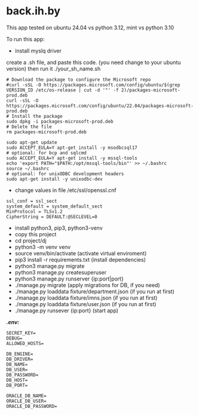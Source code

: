 # back.ih.by

This app tested on ubuntu 24.04 vs python 3.12, mint vs python 3.10

To run this app:
+ install myslq driver

create a .sh file, and paste this code. (you need change to your ubuntu version) then run it ./your_sh_name.sh
```
# Download the package to configure the Microsoft repo
#curl -sSL -O https://packages.microsoft.com/config/ubuntu/$(grep VERSION_ID /etc/os-release | cut -d '"' -f 2)/packages-microsoft-prod.deb
curl -sSL -O https://packages.microsoft.com/config/ubuntu/22.04/packages-microsoft-prod.deb
# Install the package
sudo dpkg -i packages-microsoft-prod.deb
# Delete the file
rm packages-microsoft-prod.deb

sudo apt-get update
sudo ACCEPT_EULA=Y apt-get install -y msodbcsql17
# optional: for bcp and sqlcmd
sudo ACCEPT_EULA=Y apt-get install -y mssql-tools
echo 'export PATH="$PATH:/opt/mssql-tools/bin"' >> ~/.bashrc
source ~/.bashrc
# optional: for unixODBC development headers
sudo apt-get install -y unixodbc-dev      
```
+ change values in file /etc/ssl/openssl.cnf
```
ssl_conf = ssl_sect
system_default = system_default_sect
MinProtocol = TLSv1.2
CipherString = DEFAULT:@SECLEVEL=0
```
+ install python3, pip3, python3-venv
+ copy this project 
+ cd project/dj
+ python3 -m venv venv
+ source venv/bin/activate (activate virtual enviroment)
+ pip3 install -r requirements.txt (install dependencies)
+ python3 manage.py migrate
+ python3 manage.py createsuperuser
+ python3 manage.py runserver {ip:port|port}
+ ./manage.py migrate (apply migrations for DB, if you need)
+ ./manage.py loaddata fixture/department.json (if you run at first)
+ ./manage.py loaddata fixture/imns.json (if you run at first)
+ ./manage.py loaddata fixture/user.json (if you run at first)
+ ./manage.py runsever {ip:port} (start app)


***.env:***
```
SECRET_KEY=
DEBUG=
ALLOWED_HOSTS=

DB_ENGINE=
DB_DRIVER=
DB_NAME=
DB_USER=
DB_PASSWORD=
DB_HOST=
DB_PORT=

ORACLE_DB_NAME=
ORACLE_DB_USER=
ORACLE_DB_PASSWORD=
```
